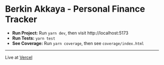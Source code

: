 # Berkin Akkaya - Personal Finance Tracker

- **Run Project:** Run `yarn dev`, then visit http://localhost:5173
- **Run Tests:** `yarn test`
- **See Coverage:** Run `yarn coverage`, then see `coverage/index.html`

---

Live at [Vercel](https://personal-finance-tracker-orcin.vercel.app)
